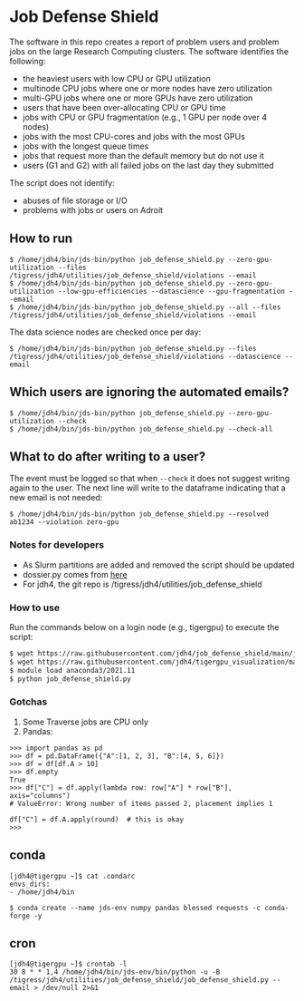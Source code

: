 # Job Defense Shield

The software in this repo creates a report of problem users and problem jobs on the large Research Computing clusters. The software identifies the following:

+ the heaviest users with low CPU or GPU utilization  
+ multinode CPU jobs where one or more nodes have zero utilization  
+ multi-GPU jobs where one or more GPUs have zero utilization  
+ users that have been over-allocating CPU or GPU time  
+ jobs with CPU or GPU fragmentation (e.g., 1 GPU per node over 4 nodes)  
+ jobs with the most CPU-cores and jobs with the most GPUs  
+ jobs with the longest queue times  
+ jobs that request more than the default memory but do not use it  
+ users (G1 and G2) with all failed jobs on the last day they submitted  

The script does not identify:
+ abuses of file storage or I/O  
+ problems with jobs or users on Adroit

## How to run

```
$ /home/jdh4/bin/jds-bin/python job_defense_shield.py --zero-gpu-utilization --files /tigress/jdh4/utilities/job_defense_shield/violations --email
$ /home/jdh4/bin/jds-bin/python job_defense_shield.py --zero-gpu-utilization --low-gpu-efficiencies --datascience --gpu-fragmentation --email
$ /home/jdh4/bin/jds-bin/python job_defense_shield.py --all --files /tigress/jdh4/utilities/job_defense_shield/violations --email
```

The data science nodes are checked once per day:

```
$ /home/jdh4/bin/jds-bin/python job_defense_shield.py --files /tigress/jdh4/utilities/job_defense_shield/violations --datascience --email
```

## Which users are ignoring the automated emails?

```
$ /home/jdh4/bin/jds-bin/python job_defense_shield.py --zero-gpu-utilization --check
$ /home/jdh4/bin/jds-bin/python job_defense_shield.py --check-all
```

## What to do after writing to a user?

The event must be logged so that when `--check` it does not suggest writing again to the user. The next line will write to the dataframe indicating that a new email is not needed:

```
$ /home/jdh4/bin/jds-bin/python job_defense_shield.py --resolved ab1234 --violation zero-gpu
```

### Notes for developers

- As Slurm partitions are added and removed the script should be updated  
- dossier.py comes from [here](https://github.com/jdh4/tigergpu_visualization)
- For jdh4, the git repo is /tigress/jdh4/utilities/job_defense_shield

### How to use

Run the commands below on a login node (e.g., tigergpu) to execute the script:

```bash
$ wget https://raw.githubusercontent.com/jdh4/job_defense_shield/main/job_defense_shield.py
$ wget https://raw.githubusercontent.com/jdh4/tigergpu_visualization/master/dossier.py
$ module load anaconda3/2021.11
$ python job_defense_shield.py
```

###  Gotchas

1. Some Traverse jobs are CPU only
2. Pandas:

```
>>> import pandas as pd
>>> df = pd.DataFrame({"A":[1, 2, 3], "B":[4, 5, 6]})
>>> df = df[df.A > 10]
>>> df.empty
True
>>> df["C"] = df.apply(lambda row: row["A"] * row["B"], axis="columns")
# ValueError: Wrong number of items passed 2, placement implies 1

df["C"] = df.A.apply(round)  # this is okay
>>>
```

## conda

```
[jdh4@tigergpu ~]$ cat .condarc
envs_dirs:
- /home/jdh4/bin
```

```
$ conda create --name jds-env numpy pandas blessed requests -c conda-forge -y
```

## cron

```
[jdh4@tigergpu ~]$ crontab -l
30 8 * * 1,4 /home/jdh4/bin/jds-env/bin/python -u -B /tigress/jdh4/utilities/job_defense_shield/job_defense_shield.py --email > /dev/null 2>&1
```
